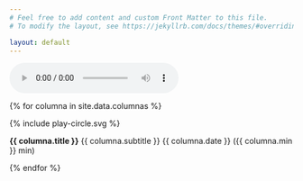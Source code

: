 ```yaml
---
# Feel free to add content and custom Front Matter to this file.
# To modify the layout, see https://jekyllrb.com/docs/themes/#overriding-theme-defaults

layout: default
---
```


<div class="container">
<div class="streaming">
    <audio id="audio" controls="controls">
        <source id="audioSource" src=""></source>
    </audio>
</div>
</div>

<div class="container">

{% for columna in site.data.columnas %}

<div class="box" onclick="playMp3('https://archive.org/download/{{ columna.mp3 }}')">
  <article class="media">
    <div class="media-left">
          {% include play-circle.svg %}
    </div>
    <div class="media-content">
      <div class="content">
        <p>
          <strong>{{ columna.title }}</strong>
          {{ columna.subtitle }}
          {{ columna.date }}
          ({{ columna.min }} min)
        </p>
      </div>
    </div>
  </article>
</div>

{% endfor %}

</div>
